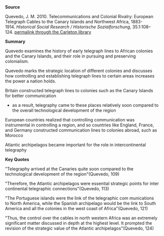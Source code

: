 **Source**

Quevedo, J. M. 2010. Telecommunications and Colonial Rivalry: European Telegraph Cables to the Canary Islands and Northwest Africa, 1883-1914. _Historical Social Research / Historische Sozialforschung_, 35.1:108–124. [permalink through the Carleton library](https://proxy.library.carleton.ca/login?url=https://www.jstor.org/stable/20762431)


**Summary**

Quevedo examines the history of early telegraph lines to African colonies and the Canary Islands, and their role in pursuing and preserving colonialism. 

Quevedo marks the strategic location of different colonies and discusses how controlling and establishing telegraph lines to certain areas increases the power a nation holds.

Britain constructed telegraph lines to colonies such as the Canary Islands for better communication

- as a result, telegraphy came to these places relatively soon compared to the overall technological development of the region

European countries realized that controlling communication was instrumental in controlling a region, and so countries like England, France, and Germany constructed communication lines to colonies abroad, such as Morocco

Atlantic archipelagos became important for the role in intercontinental telegraphy



**Key Quotes**

"Telegraphy arrived at the Canaries quite soon compared to the technological development of the region"(Quevedo, 109)


"Therefore, the Atlantic archipelagos were essential strategic points for inter continental telegraphic connections"(Quevedo, 113)


"The Portuguese islands were the link of the telegraphic com munications to North America, while the Spanish archipelago would be the link to South America and all the colonies in the west coast of Africa"(Quevedo, 121)


"Thus, the control over the cables in north western Africa was an extremely significant matter discussed in depth at the highest level. It prompted the revision of the strategic value of the Atlantic archipelagos"(Quevedo, 124)


